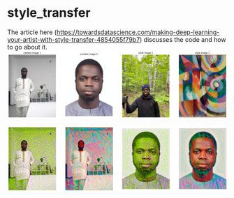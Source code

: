 # style_transfer

The article here (https://towardsdatascience.com/making-deep-learning-your-artist-with-style-transfer-4854055f79b7) discusses the code and how to go about it.
![alt text](https://github.com/jimohafeezco/style_transfer/blob/master/media/original.png)

![alt text](https://github.com/jimohafeezco/style_transfer/blob/master/media/final_pics.png)
